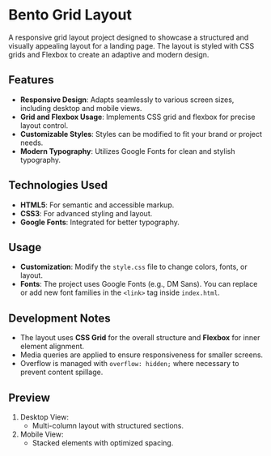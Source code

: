 # Bento Grid Layout

A responsive grid layout project designed to showcase a structured and visually appealing layout for a landing page. The layout is styled with CSS grids and Flexbox to create an adaptive and modern design.

## Features

- **Responsive Design**: Adapts seamlessly to various screen sizes, including desktop and mobile views.
- **Grid and Flexbox Usage**: Implements CSS grid and flexbox for precise layout control.
- **Customizable Styles**: Styles can be modified to fit your brand or project needs.
- **Modern Typography**: Utilizes Google Fonts for clean and stylish typography.

## Technologies Used

- **HTML5**: For semantic and accessible markup.
- **CSS3**: For advanced styling and layout.
- **Google Fonts**: Integrated for better typography.

## Usage

- **Customization**: Modify the `style.css` file to change colors, fonts, or layout.
- **Fonts**: The project uses Google Fonts (e.g., DM Sans). You can replace or add new font families in the `<link>` tag inside `index.html`.

## Development Notes

- The layout uses **CSS Grid** for the overall structure and **Flexbox** for inner element alignment.
- Media queries are applied to ensure responsiveness for smaller screens.
- Overflow is managed with `overflow: hidden;` where necessary to prevent content spillage.

## Preview

1. Desktop View:
   - Multi-column layout with structured sections.
2. Mobile View:
   - Stacked elements with optimized spacing.
